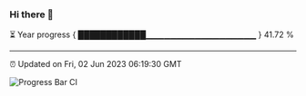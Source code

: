 ### Hi there 👋

⏳ Year progress { ████████████▁▁▁▁▁▁▁▁▁▁▁▁▁▁▁▁▁▁ } 41.72 %

---

⏰ Updated on Fri, 02 Jun 2023 06:19:30 GMT

![Progress Bar CI](https://github.com/liununu/liununu/workflows/Progress%20Bar%20CI/badge.svg)
